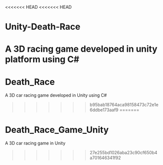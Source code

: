 <<<<<<< HEAD
<<<<<<< HEAD
# Unity-Death-Race
A 3D racing game developed in unity platform using C#
=======
# Death_Race
A 3D car racing game developed in Unity using C#
>>>>>>> b95bab18764aca98158473c72e1e6ddbe173aaf9
=======
# Death_Race_Game_Unity
A 3D car racing game in Unity
>>>>>>> 27e255bd1026aba23c90cf650b4a701646341f92
